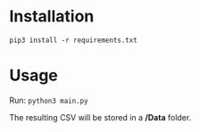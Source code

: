 # Installation

`pip3 install -r requirements.txt`

# Usage

Run:
`python3 main.py`

The resulting CSV will be stored in a **/Data** folder.
